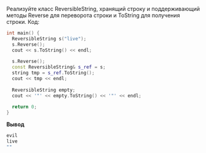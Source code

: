 

Реализуйте класс ReversibleString, хранящий строку и поддерживающий методы Reverse для переворота строки и ToString для получения строки.
Код:
```cpp
int main() {
  ReversibleString s("live");
  s.Reverse();
  cout << s.ToString() << endl;
  
  s.Reverse();
  const ReversibleString& s_ref = s;
  string tmp = s_ref.ToString();
  cout << tmp << endl;
  
  ReversibleString empty;
  cout << '"' << empty.ToString() << '"' << endl;
  
  return 0;
}
```
**Вывод**
```cpp
evil
live
""
```
